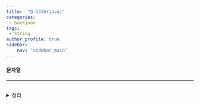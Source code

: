 ```yaml
---
title:  "Q.1316(java)"
categories:
 - baekjoon
tags:
 - String  
author_profile: true
sidebar:
    nav: "sidebar_main"  
---
```

#### 문자열

* * *
~~~java

~~~
<details>
<summary>정리</summary>
- <br>
 </details><br>